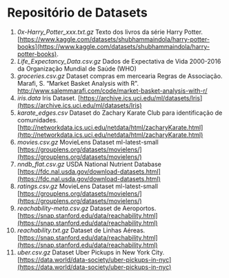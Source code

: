 # Repositório de Datasets

1. *0x-Harry_Potter_xxx.txt.gz* Texto dos livros da série Harry Potter. [https://www.kaggle.com/datasets/shubhammaindola/harry-potter-books](https://www.kaggle.com/datasets/shubhammaindola/harry-potter-books).
2. *Life_Expectancy_Data.csv.gz* Dados de Expectativa de Vida 2000-2016 da Organização Mundial de Saúde (WHO)
3. *groceries.csv.gz* Dataset compras em mercearia Regras de Associação. Marafi, S. “Market Basket Analysis with
R". [http://www.salemmarafi.com/code/market-basket-analysis-with-r/ ](http://www.salemmarafi.com/code/market-basket-analysis-with-r/ )
4. *iris.data* Iris Dataset. [https://archive.ics.uci.edu/ml/datasets/Iris](https://archive.ics.uci.edu/ml/datasets/Iris)
5. *karate_edges.csv* Dataset do Zachary Karate Club para identificação de comunidades. [http://networkdata.ics.uci.edu/netdata/html/zacharyKarate.html](http://networkdata.ics.uci.edu/netdata/html/zacharyKarate.html)
6. *movies.csv.gz* MovieLens Dataset ml-latest-small [https://grouplens.org/datasets/movielens/](https://grouplens.org/datasets/movielens/)
7. *nndb_flat.csv.gz* USDA National Nutrient Database [https://fdc.nal.usda.gov/download-datasets.html](https://fdc.nal.usda.gov/download-datasets.html)
8. *ratings.csv.gz* MovieLens Dataset ml-latest-small [https://grouplens.org/datasets/movielens/](https://grouplens.org/datasets/movielens/)
9. *reachability-meta.csv.gz* Dataset de Aeroportos. [https://snap.stanford.edu/data/reachability.html](https://snap.stanford.edu/data/reachability.html)
10. *reachability.txt.gz* Dataset de Linhas Aéreas. [https://snap.stanford.edu/data/reachability.html](https://snap.stanford.edu/data/reachability.html)
11. *uber.csv.gz* Dataset Uber Pickups in New York City. [https://data.world/data-society/uber-pickups-in-nyc](https://data.world/data-society/uber-pickups-in-nyc)

